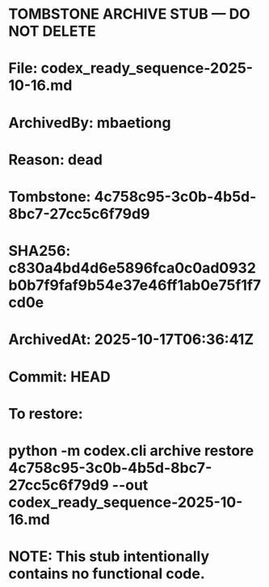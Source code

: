 # TOMBSTONE ARCHIVE STUB — DO NOT DELETE
# File: codex_ready_sequence-2025-10-16.md
# ArchivedBy: mbaetiong
# Reason: dead
# Tombstone: 4c758c95-3c0b-4b5d-8bc7-27cc5c6f79d9
# SHA256: c830a4bd4d6e5896fca0c0ad0932b0b7f9faf9b54e37e46ff1ab0e75f1f7cd0e
# ArchivedAt: 2025-10-17T06:36:41Z
# Commit: HEAD
#
# To restore:
#   python -m codex.cli archive restore 4c758c95-3c0b-4b5d-8bc7-27cc5c6f79d9 --out codex_ready_sequence-2025-10-16.md
#
# NOTE: This stub intentionally contains no functional code.
